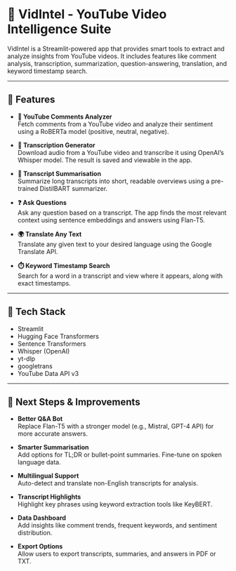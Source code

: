 # 🎥 VidIntel - YouTube Video Intelligence Suite

VidIntel is a Streamlit-powered app that provides smart tools to extract and analyze insights from YouTube videos. It includes features like comment analysis, transcription, summarization, question-answering, translation, and keyword timestamp search.

---

## 🚀 Features

- **💬 YouTube Comments Analyzer**  
  Fetch comments from a YouTube video and analyze their sentiment using a RoBERTa model (positive, neutral, negative).

- **📝 Transcription Generator**  
  Download audio from a YouTube video and transcribe it using OpenAI’s Whisper model. The result is saved and viewable in the app.

- **🧠 Transcript Summarisation**  
  Summarize long transcripts into short, readable overviews using a pre-trained DistilBART summarizer.

- **❓ Ask Questions**  
  Ask any question based on a transcript. The app finds the most relevant context using sentence embeddings and answers using Flan-T5.

- **🌍 Translate Any Text**  
  Translate any given text to your desired language using the Google Translate API.

- **⏱️ Keyword Timestamp Search**  
  Search for a word in a transcript and view where it appears, along with exact timestamps.

---

## 🧰 Tech Stack

- Streamlit
- Hugging Face Transformers
- Sentence Transformers
- Whisper (OpenAI)
- yt-dlp
- googletrans
- YouTube Data API v3

---

## 🔮 Next Steps & Improvements

- **Better Q&A Bot**  
  Replace Flan-T5 with a stronger model (e.g., Mistral, GPT-4 API) for more accurate answers.

- **Smarter Summarisation**  
  Add options for TL;DR or bullet-point summaries. Fine-tune on spoken language data.

- **Multilingual Support**  
  Auto-detect and translate non-English transcripts for analysis.

- **Transcript Highlights**  
  Highlight key phrases using keyword extraction tools like KeyBERT.

- **Data Dashboard**  
  Add insights like comment trends, frequent keywords, and sentiment distribution.

- **Export Options**  
  Allow users to export transcripts, summaries, and answers in PDF or TXT.

